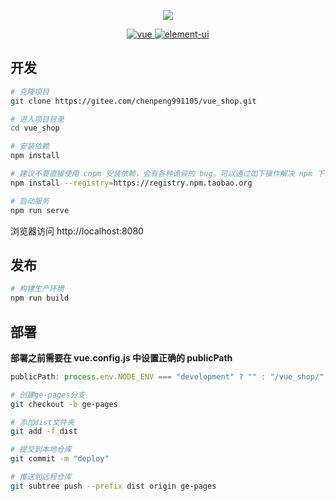 <p align="center">
  <img src="https://blogimg2020.oss-cn-shenzhen.aliyuncs.com/blogimg/logo.png">
</p>

<p align="center">
  <a href="https://github.com/vuejs/vue">
    <img src="https://img.shields.io/badge/vue-2.6.11-brightgreen.svg" alt="vue">
  </a>
  <a href="https://github.com/ElemeFE/element">
    <img src="https://img.shields.io/badge/element--ui-2.13.2-brightgreen.svg" alt="element-ui">
  </a>
</p>

## 开发

```bash
# 克隆项目
git clone https://gitee.com/chenpeng991105/vue_shop.git

# 进入项目目录
cd vue_shop

# 安装依赖
npm install

# 建议不要直接使用 cnpm 安装依赖，会有各种诡异的 bug。可以通过如下操作解决 npm 下载速度慢的问题
npm install --registry=https://registry.npm.taobao.org

# 启动服务
npm run serve
```

浏览器访问 http://localhost:8080

## 发布

```bash
# 构建生产环境
npm run build
```

## 部署
**部署之前需要在 vue.config.js 中设置正确的 publicPath**
```js
publicPath: process.env.NODE_ENV === "development" ? "" : "/vue_shop/"
```
```bash
# 创建ge-pages分支
git checkout -b ge-pages

# 添加dist文件夹
git add -f dist

# 提交到本地仓库
git commit -m "deploy"

# 推送到远程仓库
git subtree push --prefix dist origin ge-pages
```



